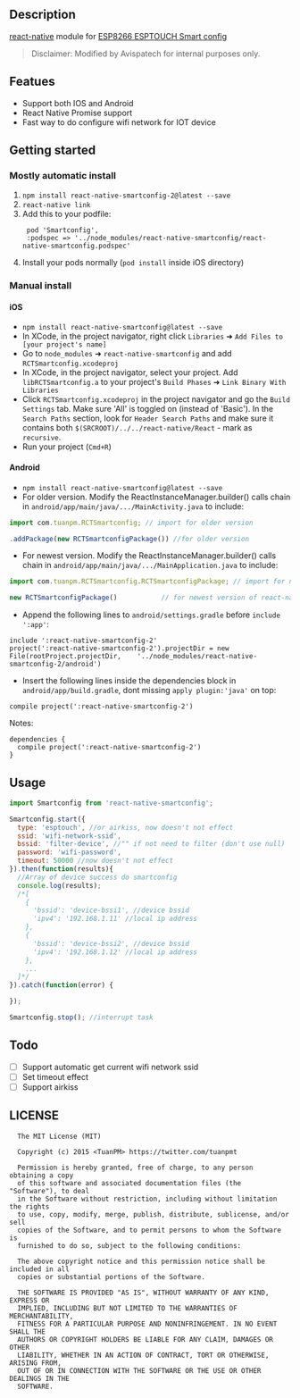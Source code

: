 

## Description

[react-native](https://github.com/facebook/react-native) module for [ESP8266 ESPTOUCH Smart config](https://github.com/EspressifApp)

> Disclaimer: Modified by Avispatech for internal purposes only.

## Featues
* Support both IOS and Android
* React Native Promise support
* Fast way to do configure wifi network for IOT device

## Getting started
### Mostly automatic install
1. `npm install react-native-smartconfig-2@latest --save`
2. `react-native link`
2. Add this to your podfile: 
   ```
    pod 'Smartconfig',
    :podspec => '../node_modules/react-native-smartconfig/react-native-smartconfig.podspec'
   ```
3. Install your pods normally (`pod install` inside iOS directory)

### Manual install
#### iOS
- `npm install react-native-smartconfig@latest --save`
-  In XCode, in the project navigator, right click `Libraries` ➜ `Add Files to [your project's name]`
- Go to `node_modules` ➜ `react-native-smartconfig` and add `RCTSmartconfig.xcodeproj`
- In XCode, in the project navigator, select your project. Add `libRCTSmartconfig.a` to your project's `Build Phases` ➜ `Link Binary With Libraries`
- Click `RCTSmartconfig.xcodeproj` in the project navigator and go the `Build Settings` tab. Make sure 'All' is toggled on (instead of 'Basic'). In the `Search Paths` section, look for `Header Search Paths` and make sure it contains both `$(SRCROOT)/../../react-native/React` - mark  as `recursive`.
- Run your project (`Cmd+R`)


#### Android

-  `npm install react-native-smartconfig@latest --save`
-  For older version.  Modify the ReactInstanceManager.builder() calls chain in `android/app/main/java/.../MainActivity.java` to include:

```javascript
import com.tuanpm.RCTSmartconfig; // import for older version

.addPackage(new RCTSmartconfigPackage()) //for older version
```
-  For newest version.  Modify the ReactInstanceManager.builder() calls chain in `android/app/main/java/.../MainApplication.java` to include:
```javascript
import com.tuanpm.RCTSmartconfig.RCTSmartconfigPackage; // import for newest version of react-native

new RCTSmartconfigPackage()           // for newest version of react-native
```

-  Append the following lines to `android/settings.gradle` before `include ':app'`:

```
include ':react-native-smartconfig-2'
project(':react-native-smartconfig-2').projectDir = new File(rootProject.projectDir, 	'../node_modules/react-native-smartconfig-2/android')
```

- Insert the following lines inside the dependencies block in `android/app/build.gradle`, dont missing `apply plugin:'java'` on top:

```
compile project(':react-native-smartconfig-2')
```

Notes:

```
dependencies {
  compile project(':react-native-smartconfig-2')
}
```



## Usage

```javascript
import Smartconfig from 'react-native-smartconfig';

Smartconfig.start({
  type: 'esptouch', //or airkiss, now doesn't not effect
  ssid: 'wifi-network-ssid',
  bssid: 'filter-device', //"" if not need to filter (don't use null)
  password: 'wifi-password',
  timeout: 50000 //now doesn't not effect
}).then(function(results){
  //Array of device success do smartconfig
  console.log(results);
  /*[
    {
      'bssid': 'device-bssi1', //device bssid
      'ipv4': '192.168.1.11' //local ip address
    },
    {
      'bssid': 'device-bssi2', //device bssid
      'ipv4': '192.168.1.12' //local ip address
    },
    ...
  ]*/
}).catch(function(error) {

});

Smartconfig.stop(); //interrupt task
```

## Todo

* [ ] Support automatic get current wifi network ssid
* [ ] Set timeout effect
* [ ] Support airkiss

## LICENSE

```
  The MIT License (MIT)

  Copyright (c) 2015 <TuanPM> https://twitter.com/tuanpmt

  Permission is hereby granted, free of charge, to any person obtaining a copy
  of this software and associated documentation files (the "Software"), to deal
  in the Software without restriction, including without limitation the rights
  to use, copy, modify, merge, publish, distribute, sublicense, and/or sell
  copies of the Software, and to permit persons to whom the Software is
  furnished to do so, subject to the following conditions:

  The above copyright notice and this permission notice shall be included in all
  copies or substantial portions of the Software.

  THE SOFTWARE IS PROVIDED "AS IS", WITHOUT WARRANTY OF ANY KIND, EXPRESS OR
  IMPLIED, INCLUDING BUT NOT LIMITED TO THE WARRANTIES OF MERCHANTABILITY,
  FITNESS FOR A PARTICULAR PURPOSE AND NONINFRINGEMENT. IN NO EVENT SHALL THE
  AUTHORS OR COPYRIGHT HOLDERS BE LIABLE FOR ANY CLAIM, DAMAGES OR OTHER
  LIABILITY, WHETHER IN AN ACTION OF CONTRACT, TORT OR OTHERWISE, ARISING FROM,
  OUT OF OR IN CONNECTION WITH THE SOFTWARE OR THE USE OR OTHER DEALINGS IN THE
  SOFTWARE.
```
